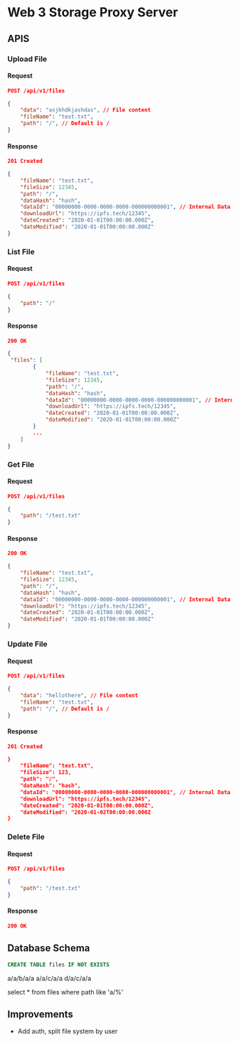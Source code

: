# Web 3 Storage Proxy Server

## APIS

### Upload File

#### Request

```json
POST /api/v1/files

{
    "data": "asjkhdkjashdas", // File content
    "fileName": "test.txt",
    "path": "/", // Default is /
}
```

#### Response

```json
201 Created

{
    "fileName": "test.txt",
    "fileSize": 12345,
    "path": "/",
    "dataHash": "hash",
    "dataId": "00000000-0000-0000-0000-000000000001", // Internal Data Id, not the CID
    "downloadUrl": "https://ipfs.tech/12345",
    "dateCreated": "2020-01-01T00:00:00.000Z",
    "dateModified": "2020-01-01T00:00:00.000Z"
}
```

### List File

#### Request
```json
POST /api/v1/files

{
    "path": "/"
}
```

#### Response

```json
200 OK

{
 "files": [
        {
            "fileName": "test.txt",
            "fileSize": 12345,
            "path": "/",
            "dataHash": "hash",
            "dataId": "00000000-0000-0000-0000-000000000001", // Internal Data Id, not the CID
            "downloadUrl": "https://ipfs.tech/12345",
            "dateCreated": "2020-01-01T00:00:00.000Z",
            "dateModified": "2020-01-01T00:00:00.000Z"
        }
        ...
    ]
}
```

### Get File

#### Request
```json
POST /api/v1/files

{
    "path": "/test.txt"
}
```

#### Response

```json
200 OK

{
    "fileName": "test.txt",
    "fileSize": 12345,
    "path": "/",
    "dataHash": "hash",
    "dataId": "00000000-0000-0000-0000-000000000001", // Internal Data Id, not the CID
    "downloadUrl": "https://ipfs.tech/12345",
    "dateCreated": "2020-01-01T00:00:00.000Z",
    "dateModified": "2020-01-01T00:00:00.000Z"
}
```

### Update File

#### Request

```json
POST /api/v1/files

{
    "data": "hellothere", // File content
    "fileName": "test.txt",
    "path": "/", // Default is /
}
```

#### Response

```json
201 Created

}
    "fileName": "test.txt",
    "fileSize": 123,
    "path": "/",
    "dataHash": "hash",
    "dataId": "00000000-0000-0000-0000-000000000001", // Internal Data Id, not the CID
    "downloadUrl": "https://ipfs.tech/12345",
    "dateCreated": "2020-01-01T00:00:00.000Z",
    "dateModified": "2020-01-02T00:00:00.000Z
}
```

### Delete File

#### Request
```json
POST /api/v1/files

{
    "path": "/test.txt"
}
```

#### Response

```json
200 OK
```


## Database Schema

```sql
CREATE TABLE files IF NOT EXISTS


```

a/a/b/a/a
a/a/c/a/a
d/a/c/a/a

select * from files where path like 'a/%'

## Improvements

* Add auth, split file system by user